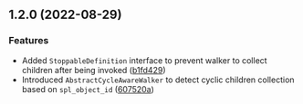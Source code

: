 ## 1.2.0 (2022-08-29)

### Features

* Added `StoppableDefinition` interface to prevent walker to collect children after being invoked ([b1fd429](https://github.com/rezozero/tree-walker/commit/b1fd429336d4b10bfe71498b84c494eaf6b8eee8))
* Introduced `AbstractCycleAwareWalker` to detect cyclic children collection based on `spl_object_id` ([607520a](https://github.com/rezozero/tree-walker/commit/607520a00f8c084252d31e51f7ca9b7f9b4fe50a))

